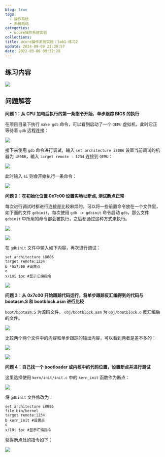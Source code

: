 ```yaml
---
blog: true
tags:
  - 操作系统
  - 系统启动
categories:
  - ucore操作系统实验
collections: 
title: ucore操作系统实验：lab1-练习2
update: 2024-09-08 21:39:57
date: 2022-03-06 00:32:28
---
```


## 练习内容

![](/blog/img/IMG-20240908212558401.png)

## 问题解答

**问题 1：从 CPU 加电后执行的第一条指令开始，单步跟踪 BIOS 的执行**

在项目目录下执行 `make gdb` 命令，可以看到启动了一个 `QEMU` 虚拟机，此时它正等待着 `gdb` 远程连接：

![](/blog/img/IMG-20240908212558557.png)

接下来使用 `gdb` 命令进行调试，输入 `set architecture i8086` 设置当前调试的机器为 `i8086`，输入 `target remote : 1234` 连接到 `QEMU`：

![](/blog/img/IMG-20240908212559355.png)

此时输入 `si` 则会开始执行一条命令：

![](/blog/img/IMG-20240908212559836.png)

**问题 2：在初始化位置 0x7c00 设置实地址断点, 测试断点正常**

每次进行调试时都进行连接是比较麻烦的，可以将一些前置命令放在一个文件里，如下面的文件 `gdbinit`，每次使用 `gdb -x gdbinit` 命令启动 `gdb`，那么文件 `gdbinit` 中所用的命令都会被执行，之后都通过这种方式来执行。

![](/blog/img/IMG-20240908212559865.png)

![](/blog/img/IMG-20240908212600216.png)

在 `gdbinit` 文件中输入如下内容，再次进行调试：

```int
set architecture i8086
target remote:1234
b *0x7c00 #设置点
c     
x/10i $pc #显示汇编指令
```

![](/blog/img/IMG-20240908212600246.png)

**问题 3：从 0x7c00 开始跟踪代码运行，将单步跟踪反汇编得到的代码与 bootasm.S 和 bootblock.asm 进行比较**

`boot/bootasm.S` 为源码文件， `obj/bootblock.asm` 为 `obj/bootblock.o` 反汇编后的文件。

![](/blog/img/IMG-20240908212600572.png)

比较两个两个文件中的内容和单步跟踪的输出内容，可以看到两者是差不多的：

![](/blog/img/IMG-20240908212600883.png)

![](/blog/img/IMG-20240908212600916.png)

**问题 4：自己找一个 bootloader 或内核中的代码位置，设置断点并进行测试**

这里选择使用 `kern/init/init.c` 中的 `kern_init` 函数作为断点：

![](/blog/img/IMG-20240908212601122.png)

将 `gdbinit` 文件修改为：

```init
set architecture i8086
file bin/kernel
target remote:1234
b kern_init #设置点
c     
x/10i $pc #显示汇编指令
```

获得断点处的指令如下：

![](/blog/img/IMG-20240908212601156.png)